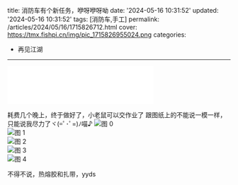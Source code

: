 title: 消防车有个新任务，咿呀咿呀呦
date: '2024-05-16 10:31:52'
updated: '2024-05-16 10:31:52'
tags: [消防车,手工]
permalink: /articles/2024/05/16/1715826712.html
cover: https://tmx.fishpi.cn/img/pic_1715826955024.png
categories: 
- 再见江湖
---
 
<iframe frameborder="no" border="0" marginwidth="0" marginheight="0" width=330 height=86 src="//music.163.com/outchain/player?type=2&id=1333212289&auto=0&height=66"></iframe>

耗费几个晚上，终于做好了，小老鼠可以交作业了
跟图纸上的不能说一模一样，只能说我尽力了ヾ(=ﾟ･ﾟ=)ﾉ喵♪
![图 0](https://tmx.fishpi.cn/img/pic_1715826836176.png)  
![图 1](https://tmx.fishpi.cn/img/pic_1715826845805.png)  
![图 2](https://tmx.fishpi.cn/img/pic_1715826857006.png)  
![图 3](https://tmx.fishpi.cn/img/pic_1715826867261.png)  
![图 4](https://tmx.fishpi.cn/img/pic_1715826876819.png)  

不得不说，热熔胶和扎带，yyds

